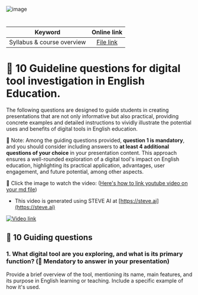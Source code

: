 ![image](https://github.com/ShieldEdu/G4/assets/162398654/7d600e34-1be8-48bc-a553-d894f80e44b5)



#
|Keyword| Online link|
|:--:|:--:|
|Syllabus & course overview|[File link](https://github.com/MK316/Spring2024/blob/main/data/S24_Syllabus_CDL_TESOL.pdf)|


                      
# :cherry_blossom: 10 Guideline questions for digital tool investigation in English Education.

The following questions are designed to guide students in creating presentations that are not only informative but also practical, providing concrete examples and detailed instructions to vividly illustrate the potential uses and benefits of digital tools in English education.

💙 Note: Among the guiding questions provided, **question 1 is mandatory**, and you should consider including answers to **at least 4 additional questions of your choice** in your presentation content. This approach ensures a well-rounded exploration of a digital tool's impact on English education, highlighting its practical application, advantages, user engagement, and future potential, among other aspects.

📌 Click the image to watch the video: ([Here's how to link youtube video on your md file](https://ardalis.com/how-to-embed-youtube-video-in-github-readme-markdown/))
+ This video is generated using STEVE AI at [https://steve.ai](https://steve.ai)

[![Video link](https://img.youtube.com/vi/cQVTU4krsrQ/0.jpg)](https://www.youtube.com/watch?v=cQVTU4krsrQ)

## 📗 10 Guiding questions

### 1. What digital tool are you exploring, and what is its primary function? (📌 Mendatory to answer in your presentation)

Provide a brief overview of the tool, mentioning its name, main features, and its purpose in English learning or teaching. Include a specific example of how it's used.

